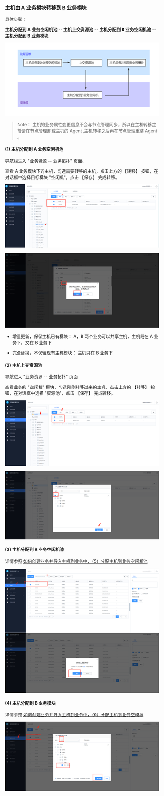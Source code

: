 ### 主机由 A 业务模块转移到 B 业务模块 

具体步骤：

**主机分配到 A 业务空闲机池 -- 主机上交资源池 -- 主机分配到 B 业务空闲机池 -- 主机分配到 B 业务模块**

![guide2](../assets/guide2.png)

> Note：
> 主机的业务属性变更信息不会与节点管理同步，所以在主机转移之前请在节点管理卸载主机的 Agent ,主机转移之后再在节点管理重装 Agent 。

#### (1) 主机分配到 A 业务空闲机池

导航栏进入 "业务资源 -- 业务拓扑" 页面。

查看 A 业务模块下的主机，勾选需要转移的主机，点击上方的 【转移】 按钮，在对话框中选择目标模块 "空闲机"，点击 【保存】 完成转移。

![61](../assets/61.png)

![60](../assets/60.png)

- 增量更新，保留主机已有模块：
  A，B 两个业务可以共享主机，主机既在 A 业务下，又在 B 业务下

- 完全替换，不保留现有主机模块：
  主机只在 B 业务下

#### (2) 主机上交资源池

导航进入 "业务资源 -- 业务拓扑" 页面

查看业务的 "空闲机" 模块，勾选刚刚转移过来的主机，点击上方的 【转移】 按钮，在对话框中选择 "资源池"，点击 【保存】 完成转移。


![62](../assets/62.png)

![63](../assets/63.png)

#### (3) 主机分配到 B 业务空闲机池

详情参照 [如何创建业务并导入主机到业务中，（5）分配主机到业务空闲机池](快速入门/case1.md)

![65](../assets/65.png)
![66](../assets/66.png)

#### (4) 主机分配到 B 业务模块

详情参照 [如何创建业务并导入主机到业务中，（6）分配主机到业务空模块](快速入门/case1.md)

![67](../assets/67.png)